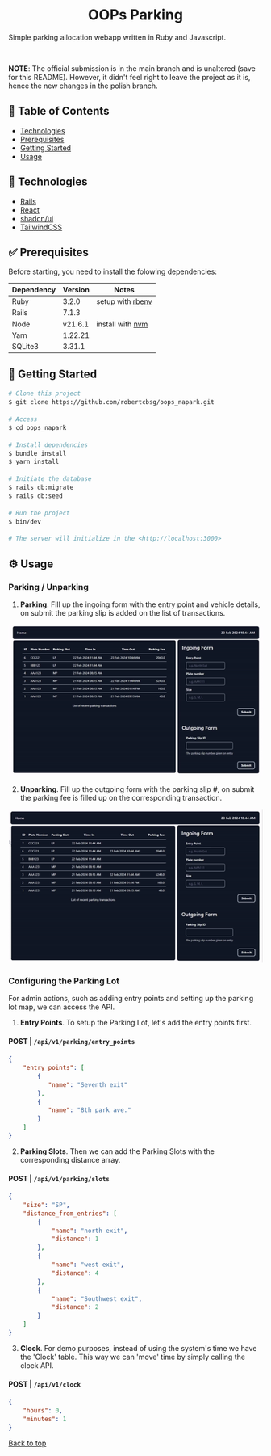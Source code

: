 <h1 align="center">OOPs Parking</h1>

Simple parking allocation webapp written in Ruby and Javascript.

<br>

**NOTE**: The official submission is in the main branch and is unaltered (save for this README). 
However, it didn't feel right to leave the project as it is, hence the new changes in the polish branch.

## 📖 Table of Contents ##

- [Technologies](#technologies)
- [Prerequisites](#prerequisites)
- [Getting Started](#getting_started)
- [Usage](#usage)


## 🚀 Technologies ##

- [Rails](https://rubyonrails.org/)
- [React](https://pt-br.reactjs.org/)
- [shadcn/ui](https://ui.shadcn.com/)
- [TailwindCSS](https://tailwindcss.com/)

## :white_check_mark: Prerequisites ##

Before starting, you need to install the folowing dependencies:

| Dependency | Version | Notes |
| ---------- | ------- | ----- |
| Ruby       | 3.2.0   | setup with [rbenv](https://github.com/rbenv/rbenv#readme) |
| Rails      | 7.1.3   |                                                           |
| Node       | v21.6.1 | install with [nvm](https://github.com/nvm-sh/nvm)         |
| Yarn       | 1.22.21 |                                                           |
| SQLite3    | 3.31.1  |                                                           |

## :checkered_flag: Getting Started ##

```bash
# Clone this project
$ git clone https://github.com/robertcbsg/oops_napark.git

# Access
$ cd oops_napark

# Install dependencies
$ bundle install
$ yarn install

# Initiate the database
$ rails db:migrate
$ rails db:seed

# Run the project
$ bin/dev

# The server will initialize in the <http://localhost:3000>
```

## ⚙️ Usage ##
### Parking / Unparking
1. **Parking**. Fill up the ingoing form with the entry point and vehicle details, on submit the parking slip is added on the list of transactions.

![Parking a vehicle](app/assets/gif/parking.gif)

2. **Unparking**. Fill up the outgoing form with the parking slip #, on submit the parking fee is filled up on the corresponding transaction.

![Unparking a vehicle](app/assets/gif/unparking.gif)

### Configuring the Parking Lot

For admin actions, such as adding entry points and setting up the parking lot map, we can access the API.
1. **Entry Points**. To setup the Parking Lot, let's add the entry points first.

#### POST | `/api/v1/parking/entry_points`
```json
{
    "entry_points": [
        {
           "name": "Seventh exit"
        },
        {
           "name": "8th park ave."
        }
    ]
}
```

2. **Parking Slots**. Then we can add the Parking Slots with the corresponding distance array.

#### POST | `/api/v1/parking/slots`
```json
{
    "size": "SP",
    "distance_from_entries": [
        {
            "name": "north exit",
            "distance": 1
        },
        {
            "name": "west exit",
            "distance": 4
        },
        {
            "name": "Southwest exit",
            "distance": 2
        }
    ]
}
```

3. **Clock**. For demo purposes, instead of using the system's time we have the 'Clock' table. This way we can 'move' time by simply calling the clock API.

#### POST | `/api/v1/clock`
```json
{
    "hours": 0,
    "minutes": 1
}
```


<a href="#top">Back to top</a>
